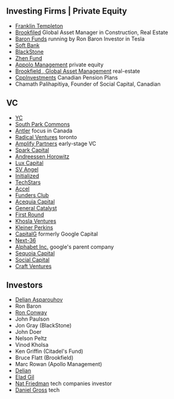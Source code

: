 ## Investing Firms | Private Equity
- [Franklin Templeton](https://www.franklintempleton.ca/en-ca)
- [Brookfiled](https://www.brookfield.com/) Global Asset Manager in Construction, Real Estate
- [Baron Funds](https://www.baronfunds.com/) running by Ron Baron Investor in Tesla
- [Soft Bank](https://visionfund.com/)
- [BlackStone](https://www.blackstone.com/)
- [Zhen Fund](https://en.zhenfund.com/)
- [Appolo Management](https://www.apollo.com/) private equity
- [Brookfield , Global Asset Management](https://www.brookfield.com/) real-estate
- [CppInvestments](https://www.cppinvestments.com/) Canadian Pension Plans
- Chamath Palihapitiya, Founder of Social Capital, Canadian 

## VC
- [YC](https://www.ycombinator.com/)
- [South Park Commons](https://www.southparkcommons.com/)
- [Antler](https://www.antler.co/canada) focus in Canada
- [Radical Ventures](https://radical.vc/) toronto
- [Amplify Partners](https://www.amplifypartners.com/) early-stage VC
- [Spark Capital](https://www.sparkcapital.com/)
- [Andreessen Horowitz](https://a16z.com/)
- [Lux Capital](https://luxcapital.com/)
- [SV Angel](https://www.svangel.com/)
- [Initialized](https://initialized.com/)
- [TechStars](https://www.techstars.com/)
- [Accel](https://www.accel.com/)
- [Funders Club](https://fundersclub.com/)
- [Acequia Capital](https://www.acecap.com/)
- [General Catalyst](https://www.generalcatalyst.com/)
- [First Round](https://firstround.com/)
- [Khosla Ventures](https://www.khoslaventures.com/)
- [Kleiner Perkins](https://www.kleinerperkins.com/)
- [CapitalG](https://www.capitalg.com/) formerly Google Capital
- [Next-36](https://www.nextcanada.com/next-36/)
- [Alphabet Inc.](https://abc.xyz/) google's parent company
- [Sequoia Capital](https://www.sequoiacap.com/)
- [Social Capital](https://www.socialcapital.com/)
- [Craft Ventures](https://twitter.com/craft_ventures?s=21&t=zr6p8uHEtokwykhRXzXNjw)

## Investors
- [Delian Asparouhov](http://delian.io/portfolio)
- Ron Baron
- [Ron Conway](https://svangel.com/)
- John Paulson
- Jon Gray (BlackStone)
- John Doer 
- Nelson Peltz
- Vinod Kholsa 
- Ken Griffin (Citadel's Fund)
- Bruce Flatt (Brookfield)
- Marc Rowan (Apollo Management)
- [Delian](http://delian.io/)
- [Elad Gil](http://www.eladgil.com/)
- [Nat Friedman](https://nat.org/) tech companies investor
- [Daniel Gross](https://dcgross.com/) tech
